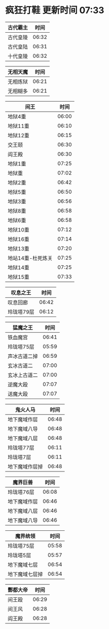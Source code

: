 # 疯狂打鞋 更新时间 07:33

| 古代霸主   | 时间    |
|--------|-------|
| 古代皇陵 | 06:32 |
| 古代皇陆 | 06:31 |
| 十代皇陵 | 06:32 |

| 无相天魔   | 时间    |
|--------|-------|
| 无相炼狱 | 06:21 |
| 无相糊多 | 06:21 |

| 间王   | 时间    |
|--------|-------|
| 地狱4重 | 06:00 |
| 地狱11重 | 06:10 |
| 地狱12重 | 06:15 |
| 交王颐 | 06:30 |
| 阎王殿 | 06:30 |
| 地狱1重 | 07:25 |
| 地狱重 | 07:02 |
| 地狱2重 | 06:42 |
| 地狱5重 | 06:50 |
| 地狱3重 | 06:56 |
| 地狱8重 | 06:58 |
| 地狱6重 | 06:58 |
| 地狱10重 | 07:12 |
| 地狱16重 | 07:14 |
| 地狱13重 | 07:20 |
| 地站14重-杜死炼关 | 07:25 |
| 地狱14重 | 07:25 |
| 地狱15重 | 07:33 |

| 叹息之王   | 时间    |
|--------|-------|
| 叹息回廊 | 06:42 |
| 玲珑塔79层 | 06:12 |

| 猛魔之王   | 时间    |
|--------|-------|
| 铁血魔宫 | 06:41 |
| 玲珑塔75层 | 05:59 |
| 声冰古道二掉 | 06:59 |
| 玄冰古道二 | 07:00 |
| 玄冰上古道二 | 07:00 |
| 逆魔大殴 | 07:07 |
| 送魔大殴 | 07:07 |

| 鬼火人马   | 时间    |
|--------|-------|
| 地下魔域作层 | 06:48 |
| 地下魔域八导 | 06:48 |
| 地下魔域八层 | 06:48 |
| 玲珑塔77层 | 06:11 |
| 玲珑塔7层 | 06:11 |
| 地下魔域作层掉 | 06:48 |

| 魔界巨兽   | 时间    |
|--------|-------|
| 玲珑塔76层 | 06:08 |
| 地下魔域作层 | 06:46 |
| 地下魔域八层 | 06:46 |
| 地下魔域八导 | 06:46 |

| 魔界统领   | 时间    |
|--------|-------|
| 玲珑塔75层 | 05:58 |
| 玲珑塔5层 | 05:57 |
| 地下魔域七层 | 06:54 |
| 地下魔域七层掉 | 06:54 |

| 酆都大帝   | 时间    |
|--------|-------|
| 间王殴 | 06:29 |
| 间王风 | 06:28 |
| 阎王殿 | 06:28 |
